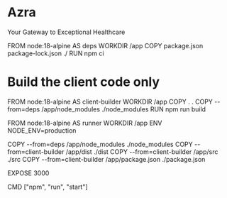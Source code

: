 # Azra
 Your Gateway to Exceptional Healthcare



FROM node:18-alpine AS deps
WORKDIR /app
COPY package.json package-lock.json ./
RUN npm ci

# Build the client code only
FROM node:18-alpine AS client-builder
WORKDIR /app
COPY . .
COPY --from=deps /app/node_modules ./node_modules
RUN npm run build


FROM node:18-alpine AS runner
WORKDIR /app
ENV NODE_ENV=production


COPY --from=deps /app/node_modules ./node_modules
COPY --from=client-builder /app/dist ./dist
COPY --from=client-builder /app/src ./src
COPY --from=client-builder /app/package.json ./package.json

EXPOSE 3000

CMD ["npm", "run", "start"]
